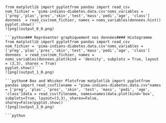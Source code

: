 
```python### Représenter graphiquement nos données#### Histogramme
from matplotlib import pyplotfrom pandas import read_csv
nom_fichier = 'pima-indians-diabetes.data.csv'noms_variables = ['preg','plas','pres','skin','test','mass','pedi','age', 'class']
donnees  = read_csv(nom_fichier, names = noms_variables)donnees.hist()
pyplot.show()```
![png](output_0_0.png)

```python### Représenter graphiquement nos données#### Histogramme
from matplotlib import pyplotfrom pandas import read_csv
nom_fichier = 'pima-indians-diabetes.data.csv'noms_variables = ['preg','plas','pres','skin','test','mass','pedi','age', 'class']
donnees  = read_csv(nom_fichier, names = noms_variables)donnees.plot(kind = 'density', subplots = True, layout = (3,3), sharex = True)
pyplot.show()```
![png](output_1_0.png)

```python# Box and Whisker Plotsfrom matplotlib import pyplotfrom pandas import read_csvfilename = "pima-indians-diabetes.data.csv"names = ['preg', 'plas', 'pres', 'skin', 'test', 'mass', 'pedi', 'age', 'class']data = read_csv(filename, names=names)data.plot(kind='box', subplots=True, layout=(3,3), sharex=False, sharey=False)pyplot.show()```
![png](output_2_0.png)

```python
```
